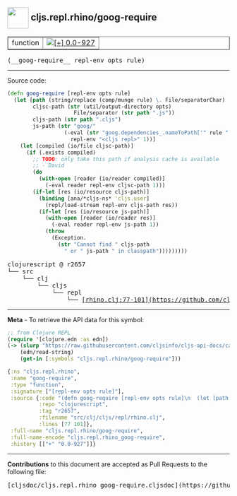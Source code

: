 ## <img width="48px" valign="middle" src="http://i.imgur.com/Hi20huC.png"> cljs.repl.rhino/goog-require

 <table border="1">
<tr>

<td>function</td>
<td><a href="https://github.com/cljsinfo/cljs-api-docs/tree/0.0-927"><img valign="middle" alt="[+] 0.0-927" src="https://img.shields.io/badge/+-0.0--927-lightgrey.svg"></a> </td>
</tr>
</table>

 <samp>
(__goog-require__ repl-env opts rule)<br>
</samp>

---





Source code:

```clj
(defn goog-require [repl-env opts rule]
  (let [path (string/replace (comp/munge rule) \. File/separatorChar)
        cljsc-path (str (util/output-directory opts)
                     File/separator (str path ".js"))
        cljs-path (str path ".cljs")
        js-path (str "goog/"
                  (-eval (str "goog.dependencies_.nameToPath['" rule "']")
                    repl-env "<cljs repl>" 1))]
    (let [compiled (io/file cljsc-path)]
      (if (.exists compiled)
        ;; TODO: only take this path if analysis cache is available
        ;; - David
        (do
          (with-open [reader (io/reader compiled)]
            (-eval reader repl-env cljsc-path 1)))
        (if-let [res (io/resource cljs-path)]
          (binding [ana/*cljs-ns* 'cljs.user]
            (repl/load-stream repl-env cljs-path res))
          (if-let [res (io/resource js-path)]
            (with-open [reader (io/reader res)]
              (-eval reader repl-env js-path 1))
            (throw
              (Exception.
                (str "Cannot find " cljs-path
                  " or " js-path " in classpath")))))))))
```

 <pre>
clojurescript @ r2657
└── src
    └── clj
        └── cljs
            └── repl
                └── <ins>[rhino.clj:77-101](https://github.com/clojure/clojurescript/blob/r2657/src/clj/cljs/repl/rhino.clj#L77-L101)</ins>
</pre>


---

__Meta__ - To retrieve the API data for this symbol:

```clj
;; from Clojure REPL
(require '[clojure.edn :as edn])
(-> (slurp "https://raw.githubusercontent.com/cljsinfo/cljs-api-docs/catalog/cljs-api.edn")
    (edn/read-string)
    (get-in [:symbols "cljs.repl.rhino/goog-require"]))
```

```clj
{:ns "cljs.repl.rhino",
 :name "goog-require",
 :type "function",
 :signature ["[repl-env opts rule]"],
 :source {:code "(defn goog-require [repl-env opts rule]\n  (let [path (string/replace (comp/munge rule) \\. File/separatorChar)\n        cljsc-path (str (util/output-directory opts)\n                     File/separator (str path \".js\"))\n        cljs-path (str path \".cljs\")\n        js-path (str \"goog/\"\n                  (-eval (str \"goog.dependencies_.nameToPath['\" rule \"']\")\n                    repl-env \"<cljs repl>\" 1))]\n    (let [compiled (io/file cljsc-path)]\n      (if (.exists compiled)\n        ;; TODO: only take this path if analysis cache is available\n        ;; - David\n        (do\n          (with-open [reader (io/reader compiled)]\n            (-eval reader repl-env cljsc-path 1)))\n        (if-let [res (io/resource cljs-path)]\n          (binding [ana/*cljs-ns* 'cljs.user]\n            (repl/load-stream repl-env cljs-path res))\n          (if-let [res (io/resource js-path)]\n            (with-open [reader (io/reader res)]\n              (-eval reader repl-env js-path 1))\n            (throw\n              (Exception.\n                (str \"Cannot find \" cljs-path\n                  \" or \" js-path \" in classpath\")))))))))",
          :repo "clojurescript",
          :tag "r2657",
          :filename "src/clj/cljs/repl/rhino.clj",
          :lines [77 101]},
 :full-name "cljs.repl.rhino/goog-require",
 :full-name-encode "cljs.repl.rhino_goog-require",
 :history [["+" "0.0-927"]]}

```

---

__Contributions__ to this document are accepted as Pull Requests to the following file:

 <pre>
[cljsdoc/cljs.repl.rhino_goog-require.cljsdoc](https://github.com/cljsinfo/cljs-api-docs/blob/master/cljsdoc/cljs.repl.rhino_goog-require.cljsdoc)
</pre>


